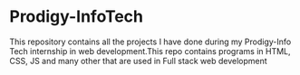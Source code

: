 # Prodigy-InfoTech
This repository contains all the projects I have done during my Prodigy-Info Tech internship in web development.This repo contains programs in HTML, CSS, JS and many other that are used in Full stack web development
